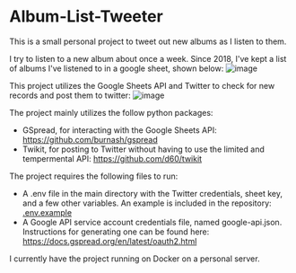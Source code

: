# Album-List-Tweeter
This is a small personal project to tweet out new albums as I listen to them.

I try to listen to a new album about once a week. Since 2018, I've kept a list of albums I've listened to in a google sheet, shown below:
![image](https://github.com/FiniteUI/Album-List-Tweeter/assets/33558498/be465ae4-3ee7-41ea-a2dd-14044e9f48bf)

This project utilizes the Google Sheets API and Twitter to check for new records and post them to twitter:
![image](https://github.com/FiniteUI/Album-List-Tweeter/assets/33558498/db2d364d-7650-4f43-8a4b-b235e19e7165)

The project mainly utilizes the follow python packages:
- GSpread, for interacting with the Google Sheets API: https://github.com/burnash/gspread
- Twikit, for posting to Twitter without having to use the limited and tempermental API: https://github.com/d60/twikit

The project requires the following files to run:
- A .env file in the main directory with the Twitter credentials, sheet key, and a few other variables. An example is included in the repository: [.env.example](.env.example)
- A Google API service account credentials file, named google-api.json. Instructions for generating one can be found here: https://docs.gspread.org/en/latest/oauth2.html

I currently have the project running on Docker on a personal server.
